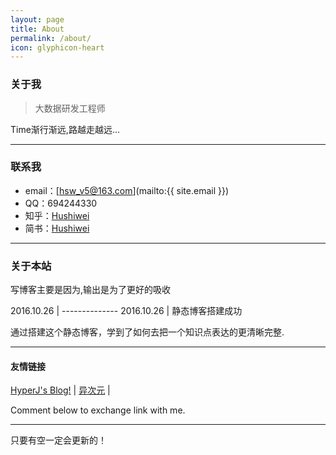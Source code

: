 ```yaml
---
layout: page
title: About
permalink: /about/
icon: glyphicon-heart
---
```


### 关于我

> 大数据研发工程师

Time渐行渐远,路越走越远...

---

### 联系我

* email：[hsw_v5@163.com](mailto:{{ site.email }})
* QQ：694244330
* 知乎：[Hushiwei](https://www.zhihu.com/people/hsw_v5)
* 简书：[Hushiwei](http://www.jianshu.com/users/4c183d772c7e/latest_articles)

---

### 关于本站   

写博客主要是因为,输出是为了更好的吸收

2016.10.26 | --------------
2016.10.26 | 静态博客搭建成功


通过搭建这个静态博客，学到了如何去把一个知识点表达的更清晰完整.

---

#### 友情链接

[HyperJ's Blog!](http://blog.hyperj.net/) \| [异次元](http://www.iplaysoft.com/) \|

Comment below to exchange link with me.  

---

只要有空一定会更新的！